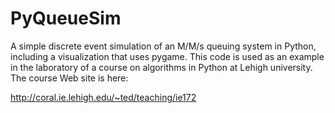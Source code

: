 # PyQueueSim

A simple discrete event simulation of an M/M/s queuing system in Python,
including a visualization that uses pygame. This code is used as an example in
the laboratory of a course on algorithms in Python at Lehigh university. The
course Web site is here:

http://coral.ie.lehigh.edu/~ted/teaching/ie172
